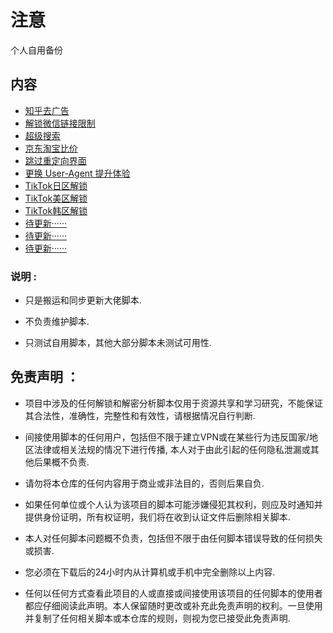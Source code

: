 # 注意
个人自用备份
## 内容
- [知乎去广告](https://raw.githubusercontent.com/54lxsx/Myself-Use/master/QuantumultX/myself-use/rewrite/zhihu.conf)
- [解锁微信链接限制](https://raw.githubusercontent.com/54lxsx/Myself-Use/master/QuantumultX/myself-use/rewrite/UnblockURLinWeChat.conf)
- [超级搜索](https://raw.githubusercontent.com/54lxsx/Myself-Use/master/QuantumultX/myself-use/rewrite/Q-Search.conf)
- [京东淘宝比价](https://raw.githubusercontent.com/54lxsx/Myself-Use/master/QuantumultX/myself-use/rewrite/PriceHistory.conf)
- [跳过重定向界面](https://raw.githubusercontent.com/54lxsx/Myself-Use/master/QuantumultX/myself-use/rewrite/noredirect.conf)
- [更换 User-Agent 提升体验](https://raw.githubusercontent.com/54lxsx/Myself-Use/master/QuantumultX/myself-use/rewrite/ChangeUA.conf)
- [TikTok日区解锁](https://raw.githubusercontent.com/54lxsx/Myself-Use/master/QuantumultX/myself-use/rewrite/TikTok_JP.conf)
- [TikTok美区解锁](https://raw.githubusercontent.com/54lxsx/Myself-Use/master/QuantumultX/myself-use/rewrite/TikTok_US.conf)
- [TikTok韩区解锁](https://raw.githubusercontent.com/54lxsx/Myself-Use/master/QuantumultX/myself-use/rewrite/TikTok_KR.conf)
- [待更新······](https://raw.githubusercontent.com/54lxsx/Myself-Use/master/QuantumultX/myself-use/rewrite/)
- [待更新······](https://raw.githubusercontent.com/54lxsx/Myself-Use/master/QuantumultX/myself-use/rewrite/)
- [待更新······](https://raw.githubusercontent.com/54lxsx/Myself-Use/master/QuantumultX/myself-use/rewrite/)
### 说明 :

* 只是搬运和同步更新大佬脚本.

* 不负责维护脚本.

* 只测试自用脚本，其他大部分脚本未测试可用性.
## 免责声明 ：

* 项目中涉及的任何解锁和解密分析脚本仅用于资源共享和学习研究，不能保证其合法性，准确性，完整性和有效性，请根据情况自行判断.

* 间接使用脚本的任何用户，包括但不限于建立VPN或在某些行为违反国家/地区法律或相关法规的情况下进行传播, 本人对于由此引起的任何隐私泄漏或其他后果概不负责.

* 请勿将本仓库的任何内容用于商业或非法目的，否则后果自负.

* 如果任何单位或个人认为该项目的脚本可能涉嫌侵犯其权利，则应及时通知并提供身份证明，所有权证明，我们将在收到认证文件后删除相关脚本.

* 本人对任何脚本问题概不负责，包括但不限于由任何脚本错误导致的任何损失或损害.

* 您必须在下载后的24小时内从计算机或手机中完全删除以上内容.

* 任何以任何方式查看此项目的人或直接或间接使用该项目的任何脚本的使用者都应仔细阅读此声明。本人保留随时更改或补充此免责声明的权利。一旦使用并复制了任何相关脚本或本仓库的规则，则视为您已接受此免责声明.

